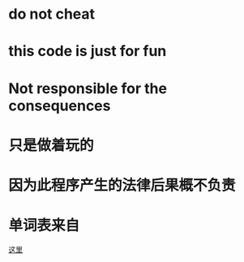 # do not cheat

# this code is just for fun

# Not responsible for the consequences

# 只是做着玩的

# 因为此程序产生的法律后果概不负责

# 单词表来自
[这里](https://github.com/1eez/103976)

